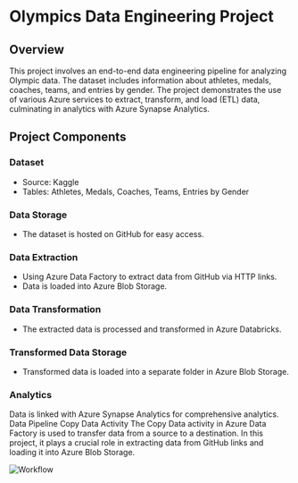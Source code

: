 # Olympics Data Engineering Project
## Overview
This project involves an end-to-end data engineering pipeline for analyzing Olympic data. The dataset includes information about athletes, medals, coaches, teams, and entries by gender. The project demonstrates the use of various Azure services to extract, transform, and load (ETL) data, culminating in analytics with Azure Synapse Analytics.

## Project Components
### Dataset

- Source: Kaggle
- Tables: Athletes, Medals, Coaches, Teams, Entries by Gender

### Data Storage
- The dataset is hosted on GitHub for easy access.

### Data Extraction
- Using Azure Data Factory to extract data from GitHub via HTTP links.
- Data is loaded into Azure Blob Storage.

### Data Transformation
- The extracted data is processed and transformed in Azure Databricks.

### Transformed Data Storage
- Transformed data is loaded into a separate folder in Azure Blob Storage.

### Analytics
Data is linked with Azure Synapse Analytics for comprehensive analytics.
Data Pipeline
Copy Data Activity
The Copy Data activity in Azure Data Factory is used to transfer data from a source to a destination. In this project, it plays a crucial role in extracting data from GitHub links and loading it into Azure Blob Storage.

![Workflow]('https://github.com/fahadrafiqueee/End-End-DataEngineering/blob/master/ScreenShots/DATA%20GATHERING.png')
